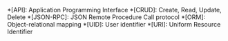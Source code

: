 *[API]: Application Programming Interface
*[CRUD]: Create, Read, Update, Delete
*[JSON-RPC]: JSON Remote Procedure Call protocol
*[ORM]: Object-relational mapping
*[UID]: User identifier
*[URI]: Uniform Resource Identifier
